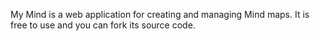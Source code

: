 My Mind is a web application for creating and managing Mind maps. It is free to use and you can fork its source code.
